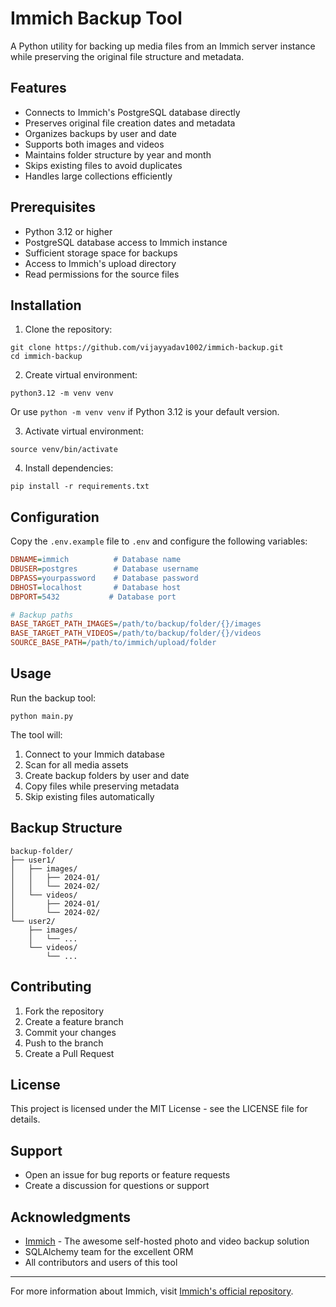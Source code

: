# Immich Backup Tool

A Python utility for backing up media files from an Immich server instance while preserving the original file structure and metadata.

## Features

- Connects to Immich's PostgreSQL database directly
- Preserves original file creation dates and metadata
- Organizes backups by user and date
- Supports both images and videos
- Maintains folder structure by year and month
- Skips existing files to avoid duplicates
- Handles large collections efficiently

## Prerequisites

- Python 3.12 or higher
- PostgreSQL database access to Immich instance
- Sufficient storage space for backups
- Access to Immich's upload directory
- Read permissions for the source files

## Installation

1. Clone the repository:
```shell
git clone https://github.com/vijayyadav1002/immich-backup.git
cd immich-backup
```

2. Create virtual environment:
```shell
python3.12 -m venv venv
```
Or use `python -m venv venv` if Python 3.12 is your default version.

3. Activate virtual environment:
```shell
source venv/bin/activate
```

4. Install dependencies:
```shell
pip install -r requirements.txt
```

## Configuration

Copy the `.env.example` file to `.env` and configure the following variables:

```ini
DBNAME=immich          # Database name
DBUSER=postgres        # Database username
DBPASS=yourpassword    # Database password
DBHOST=localhost       # Database host
DBPORT=5432           # Database port

# Backup paths
BASE_TARGET_PATH_IMAGES=/path/to/backup/folder/{}/images
BASE_TARGET_PATH_VIDEOS=/path/to/backup/folder/{}/videos
SOURCE_BASE_PATH=/path/to/immich/upload/folder
```

## Usage

Run the backup tool:
```shell
python main.py
```

The tool will:
1. Connect to your Immich database
2. Scan for all media assets
3. Create backup folders by user and date
4. Copy files while preserving metadata
5. Skip existing files automatically

## Backup Structure

```
backup-folder/
├── user1/
│   ├── images/
│   │   ├── 2024-01/
│   │   └── 2024-02/
│   └── videos/
│       ├── 2024-01/
│       └── 2024-02/
└── user2/
    ├── images/
    │   └── ...
    └── videos/
        └── ...
```

## Contributing

1. Fork the repository
2. Create a feature branch
3. Commit your changes
4. Push to the branch
5. Create a Pull Request

## License

This project is licensed under the MIT License - see the LICENSE file for details.

## Support

- Open an issue for bug reports or feature requests
- Create a discussion for questions or support

## Acknowledgments

- [Immich](https://github.com/immich-app/immich) - The awesome self-hosted photo and video backup solution
- SQLAlchemy team for the excellent ORM
- All contributors and users of this tool

---
For more information about Immich, visit [Immich's official repository](https://github.com/immich-app/immich).